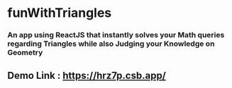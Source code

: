 # funWithTriangles
### An app using ReactJS that instantly solves your Math queries regarding Triangles while also Judging your Knowledge on Geometry

## Demo Link : https://hrz7p.csb.app/

